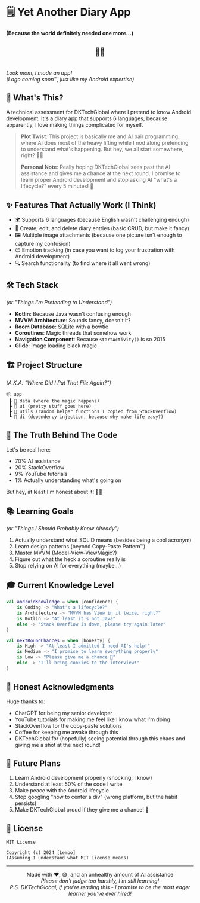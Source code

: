 # 🗒️ Yet Another Diary App

#### (Because the world definitely needed one more...)

<p align="center">
  <!-- Note: App logo will be added once available -->
  <h2 align="center">🤖📱</h2>
  <br>
  <i>Look mom, I made an app!</i>
  <br>
  <i>(Logo coming soon™, just like my Android expertise)</i>
</p>

## 🤔 What's This?

A technical assessment for DKTechGlobal where I pretend to know Android development. It's a diary app that supports 6 languages, because apparently, I love making things complicated for myself.

> **Plot Twist**: This project is basically me and AI pair programming, where AI does most of the heavy lifting while I nod along pretending to understand what's happening. But hey, we all start somewhere, right? 🤷‍♂️
>
> **Personal Note**: Really hoping DKTechGlobal sees past the AI assistance and gives me a chance at the next round. I promise to learn proper Android development and stop asking AI "what's a lifecycle?" every 5 minutes! 🙏

## ✨ Features That Actually Work (I Think)

- 🌍 Supports 6 languages (because English wasn't challenging enough)
- 📝 Create, edit, and delete diary entries (basic CRUD, but make it fancy)
- 🖼️ Multiple image attachments (because one picture isn't enough to capture my confusion)
- 😊 Emotion tracking (in case you want to log your frustration with Android development)
- 🔍 Search functionality (to find where it all went wrong)

## 🛠️ Tech Stack

_(or "Things I'm Pretending to Understand")_

- **Kotlin**: Because Java wasn't confusing enough
- **MVVM Architecture**: Sounds fancy, doesn't it?
- **Room Database**: SQLite with a bowtie
- **Coroutines**: Magic threads that somehow work
- **Navigation Component**: Because `startActivity()` is so 2015
- **Glide**: Image loading black magic

## 🏗️ Project Structure

_(A.K.A. "Where Did I Put That File Again?")_

```
📦 app
 ┣ 📂 data (where the magic happens)
 ┣ 📂 ui (pretty stuff goes here)
 ┣ 📂 utils (random helper functions I copied from StackOverflow)
 ┗ 📂 di (dependency injection, because why make life easy?)
```

## 🎯 The Truth Behind The Code

Let's be real here:

- 70% AI assistance
- 20% StackOverflow
- 9% YouTube tutorials
- 1% Actually understanding what's going on

But hey, at least I'm honest about it! 🤷‍♂️

## 📚 Learning Goals

_(or "Things I Should Probably Know Already")_

1. Actually understand what SOLID means (besides being a cool acronym)
2. Learn design patterns (beyond Copy-Paste Pattern™)
3. Master MVVM (Model-View-ViewMagic?)
4. Figure out what the heck a coroutine really is
5. Stop relying on AI for everything (maybe...)

## 🎓 Current Knowledge Level

```kotlin
val androidKnowledge = when (confidence) {
    is Coding -> "What's a lifecycle?"
    is Architecture -> "MVVM has View in it twice, right?"
    is Kotlin -> "At least it's not Java"
    else -> "Stack Overflow is down, please try again later"
}

val nextRoundChances = when (honesty) {
    is High -> "At least I admitted I need AI's help!"
    is Medium -> "I promise to learn everything properly"
    is Low -> "Please give me a chance 🙏"
    else -> "I'll bring cookies to the interview!"
}
```

## 🙏 Honest Acknowledgments

Huge thanks to:

- ChatGPT for being my senior developer
- YouTube tutorials for making me feel like I know what I'm doing
- StackOverflow for the copy-paste solutions
- Coffee for keeping me awake through this
- DKTechGlobal for (hopefully) seeing potential through this chaos and giving me a shot at the next round!

## 🚀 Future Plans

1. Learn Android development properly (shocking, I know)
2. Understand at least 50% of the code I write
3. Make peace with the Android lifecycle
4. Stop googling "how to center a div" (wrong platform, but the habit persists)
5. Make DKTechGlobal proud if they give me a chance! 🙌

## 📝 License

```
MIT License

Copyright (c) 2024 [Lembo]
(Assuming I understand what MIT License means)
```

---

<p align="center">
  Made with ❤️, 😅, and an unhealthy amount of AI assistance
  <br>
  <i>Please don't judge too harshly, I'm still learning!</i>
  <br>
  <i>P.S. DKTechGlobal, if you're reading this - I promise to be the most eager learner you've ever hired!</i>
</p>
